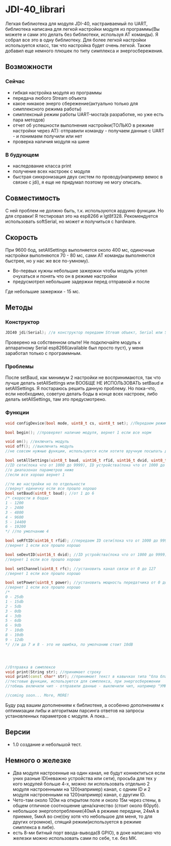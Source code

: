 # JDI-40_librari
Легкая библиотека для модуля JDI-40, настраиваемый по UART, библиотека написана для легкой настройки модуля из программы(Вы можете и сами это делать без библиотеки, используя AT команды).
Я собрал все это в одну библиотеку. Для более легкой настройки используется класс, так что настройка будет очень легкой. Также добавил еще немного плюшек по типу симплекса и энергосбережения.
## Возможности
### Сейчас
- гибкая настройка модуля из программы
- передача любого Stream объекта
- какое никакое энерго сбережение(актуально только для симплексного режима работы)
- симплексный режим работы UART-моста(в разработке, но уже есть пара методов)
- отчет об успешности выполнения настройки(ТОЛЬКО в режиме настройки через АТ): отправили команду - получаем данные с UART - и понимаем получили или нет
- проверка наличия модуля на шине
### В будующем
- наследование класса print
- получение всех настроек с модуля
- быстрая синхронизация двух систем по проводу(например вемос в связке с jdi), я еще не придумал поэтому не могу описать.
## Совместимость
С ней проблем не должно быть, т.к. используются ардуино функции.
Но для справки! Я тестировал это на esp8266 и lgt8f328. Рекомендуется использовать softSerial, но может и получиться с hardware.
## Скорость
При 9600 бод, setAllSettings выполняется около 400 мс, одиночные настройки выполняются 70 - 80 мс, сами AT команды выполняются быстрее, но у нас же все по-умному).
- Во-первых нужны небольшие зажержки чтобы модуль успел очухаться и понять что он в режиме настройки
- предусмотрел небольшие задержки перед отправкой и после

Где небольшие зажержки - 15 мс.
## Методы
### Конструктор
```cpp
JDI40 jdi(Serial); //в конструктор передаем Stream объект, Serial или SoftSerial, рекомендую softSerial, но может и заработать и без него.
```
Проверено на собственном опыте! Не подключайте модуль к аппаратному Serial esp8266(available был просто пуст), у меня заработал только с программным.
### Проблемы
После setBaud, как минимум 2 настройки не воспринимаются, так что лучше делать setAllSettings или ВООБЩЕ НЕ ИСПОЛЬЗОВАТЬ setBaud и setAllSettings. Я постараюсь решить данную проблему. Но пока-что, если необходимо, советую делать боды в конце всех настроек, либо делать setAllSettings, там это предусмотрено.
### Функции
```cpp
void configDevice(bool mode, uint8_t cs, uint8_t set); //Передаем режим(о нем ниже), передаем пин на который цепляем cs, передаем пин на который цепляем set

bool begin(); //проверяет наличие модуля, вернет 1 если все норм

void on(); //включить модуль
void off(); //выключить модуль
//не совсем нужные функции, используются если хотите вручную посылать данные в порт(для передачи) для симплекса, при этом сохранив низкое потребление, о нем ниже 

bool setAllSettings(uint8_t baud, uint16_t rfid, uint16_t dvid, uint8_t rfc, uint8_t power); //передать все настройки модуля: скорость порта,
//ID сети(пока что от 1000 до 9999), ID устройства(пока что от 1000 до 9999), канал связи, и мощность передатчика.
//о диапазонах параметров ниже
//если все хорошо вернет 1

//те же настройки но по отдельности
//вернут единичку если все прошло хорошо
bool setBaud(uint8_t baud); //от 1 до 6
/* скорости в бодах
1 - 1200
2 - 2400
3 - 4800
4 - 9600
5 - 14400
6 - 19200
*/ //по умолчанию 4

bool seRftID(uint16_t rfid); //передаем ID сети(пока что от 1000 до 9999). на деле можно передать 16-ти битные числа
//вернет 1 если все прошло хорошо

bool seDevtID(uint16_t dvid); //ID устройства(пока что от 1000 до 9999). на деле можно передать 16-ти битные числа
//вернет 1 если все прошло хорошо

bool setChannel(uint8_t rfc); //установить канал связи от 0 до 127
//вернет 1 если все прошло хорошо

bool setPower(uint8_t power); //установить мощность передатчика от 0 до 9
//вернет 1 если все прошло хорошо
/*
0 - 25db
1 - 15db
2 - 5db
3 - 0db
4 - 3db
5 - 6db
6 - 9db
7 - 10db
8 - 10db
9 - 12db
*/ //и да 7 и 8 - это не ошибка, по умолчанию стоит 10dB




//Отправка в симплексе
void print(String str); //принимает строку
void print(const char* str); //принимает текст в кавычках типа "бла бла бла"
//тестовые функции, используются для симплекса, при энергосбережении
//тобишь включили чип - отправили данные - выключили чип, например "УМНЫЙ ПУЛЬТ С АРДУИНО"

//coming soon... More, MORE!
```
Буду рад вашим дополнениям к библиотеке, а особенно дополнениям к оптимизации либы и алгоритмам парсинга ответов на запросы установленных параметров с модуля.
А пока...
## Версии
- 1.0 создание и небольшой тест.
## Немного о железке
- Два модуля настроенные на один канал, не будут коннектиться если уних разные ID(неважно устройства или сети), просьба для тех у кого модулей больше 4-х, можно ли использовать отдельно 2 модуля настроенными на 120(например) канал, с одним ID и 2 модуля настроенными на 120(например) канал, с другим ID.
- Чето-там около 120м на открытом поле и около 15м через стены, в общем отличное соотношение цена/качество (стоит около 60руб).
- небольшое энергопотребление(40мА в режиме передачи, 24мА в приемке, 5мкА во сне)(ну хотя что небольшое для меня, то для других огромное), спящий режим(используется в режиме симплекса в либе).
- есть 8-ми битный порт ввода-вывода(8 GPIO), в доке написано что железки можно использовать сами по себе, т.е. без МК.
